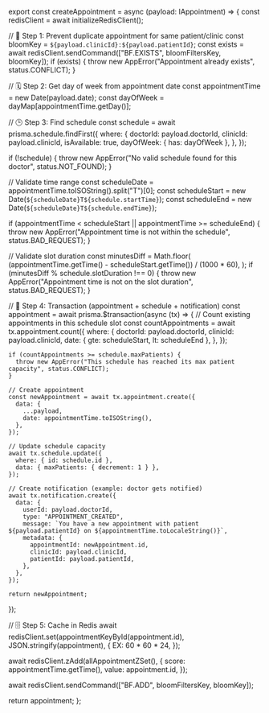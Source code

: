 
export const createAppointment = async (payload: IAppointment) => {
  const redisClient = await initializeRedisClient();

  // 🛑 Step 1: Prevent duplicate appointment for same patient/clinic
  const bloomKey = `${payload.clinicId}:${payload.patientId}`;
  const exists = await redisClient.sendCommand(["BF.EXISTS", bloomFiltersKey, bloomKey]);
  if (exists) {
    throw new AppError("Appointment already exists", status.CONFLICT);
  }

  // 🗓 Step 2: Get day of week from appointment date
  const appointmentTime = new Date(payload.date);
  const dayOfWeek = dayMap[appointmentTime.getDay()];

  // 🕒 Step 3: Find schedule
  const schedule = await prisma.schedule.findFirst({
    where: {
      doctorId: payload.doctorId,
      clinicId: payload.clinicId,
      isAvailable: true,
      dayOfWeek: { has: dayOfWeek },
    },
  });

  if (!schedule) {
    throw new AppError("No valid schedule found for this doctor", status.NOT_FOUND);
  }

  // Validate time range
  const scheduleDate = appointmentTime.toISOString().split("T")[0];
  const scheduleStart = new Date(`${scheduleDate}T${schedule.startTime}`);
  const scheduleEnd = new Date(`${scheduleDate}T${schedule.endTime}`);

  if (appointmentTime < scheduleStart || appointmentTime >= scheduleEnd) {
    throw new AppError("Appointment time is not within the schedule", status.BAD_REQUEST);
  }

  // Validate slot duration
  const minutesDiff = Math.floor(
    (appointmentTime.getTime() - scheduleStart.getTime()) / (1000 * 60),
  );
  if (minutesDiff % schedule.slotDuration !== 0) {
    throw new AppError("Appointment time is not on the slot duration", status.BAD_REQUEST);
  }

  // 🔄 Step 4: Transaction (appointment + schedule + notification)
  const appointment = await prisma.$transaction(async (tx) => {
    // Count existing appointments in this schedule slot
    const countAppointments = await tx.appointment.count({
      where: {
        doctorId: payload.doctorId,
        clinicId: payload.clinicId,
        date: { gte: scheduleStart, lt: scheduleEnd },
      },
    });

    if (countAppointments >= schedule.maxPatients) {
      throw new AppError("This schedule has reached its max patient capacity", status.CONFLICT);
    }

    // Create appointment
    const newAppointment = await tx.appointment.create({
      data: {
        ...payload,
        date: appointmentTime.toISOString(),
      },
    });

    // Update schedule capacity
    await tx.schedule.update({
      where: { id: schedule.id },
      data: { maxPatients: { decrement: 1 } },
    });

    // Create notification (example: doctor gets notified)
    await tx.notification.create({
      data: {
        userId: payload.doctorId,
        type: "APPOINTMENT_CREATED",
        message: `You have a new appointment with patient ${payload.patientId} on ${appointmentTime.toLocaleString()}`,
        metadata: {
          appointmentId: newAppointment.id,
          clinicId: payload.clinicId,
          patientId: payload.patientId,
        },
      },
    });

    return newAppointment;
  });

  // 🗄 Step 5: Cache in Redis
  await redisClient.set(appointmentKeyById(appointment.id), JSON.stringify(appointment), {
    EX: 60 * 60 * 24,
  });

  await redisClient.zAdd(allAppointmentZSet(), {
    score: appointmentTime.getTime(),
    value: appointment.id,
  });

  await redisClient.sendCommand(["BF.ADD", bloomFiltersKey, bloomKey]);

  return appointment;
};
